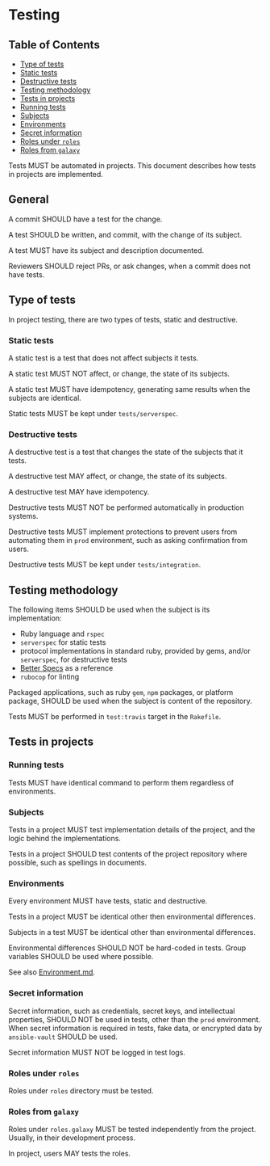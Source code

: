 # Testing

## Table of Contents

<!-- toc -->

- [Type of tests](#type-of-tests)
- [Static tests](#static-tests)
- [Destructive tests](#destructive-tests)
- [Testing methodology](#testing-methodology)
- [Tests in projects](#tests-in-projects)
- [Running tests](#running-tests)
- [Subjects](#subjects)
- [Environments](#environments)
- [Secret information](#secret-information)
- [Roles under `roles`](#roles-under-roles)
- [Roles from `galaxy`](#roles-from-galaxy)

<!-- tocstop -->

Tests MUST be automated in projects. This document describes how tests in
projects are implemented.

## General

A commit SHOULD have a test for the change.

A test SHOULD be written, and commit, with the change of its subject.

A test MUST have its subject and description documented.

Reviewers SHOULD reject PRs, or ask changes, when a commit does not have
tests.

## Type of tests

In project testing, there are two types of tests, static and destructive.

### Static tests

A static test is a test that does not affect subjects it tests.

A static test MUST NOT affect, or change, the state of its subjects.

A static test MUST have idempotency, generating same results when the subjects
are identical.

Static tests MUST be kept under `tests/serverspec`.

### Destructive tests

A destructive test is a test that changes the state of the subjects that it
tests.

A destructive test MAY affect, or change, the state of its subjects.

A destructive test MAY have idempotency.

Destructive tests MUST NOT be performed automatically in production systems.

Destructive tests MUST implement protections to prevent users from automating
them in `prod` environment, such as asking confirmation from users.

Destructive tests MUST be kept under `tests/integration`.

## Testing methodology

The following items SHOULD be used when the subject is its implementation:

- Ruby language and `rspec`
- `serverspec` for static tests
- protocol implementations in standard ruby, provided by gems, and/or
  `serverspec`, for destructive tests
- [Better Specs](http://www.betterspecs.org/) as a reference
- `rubocop` for linting

Packaged applications, such as ruby `gem`, `npm` packages, or platform
package, SHOULD be used when the subject is content of the repository.

Tests MUST be performed in `test:travis` target in the `Rakefile`.

## Tests in projects

### Running tests

Tests MUST have identical command to perform them regardless of environments.

### Subjects

Tests in a project MUST test implementation details of the project, and
the logic behind the implementations.

Tests in a project SHOULD test contents of the project repository where
possible, such as spellings in documents.

### Environments

Every environment MUST have tests, static and destructive.

Tests in a project MUST be identical other then environmental differences.

Subjects in a test MUST be identical other than environmental differences.

Environmental differences SHOULD NOT be hard-coded in tests. Group variables
SHOULD be used where possible.

See also [Environment.md](Environment.md).

### Secret information

Secret information, such as credentials, secret keys, and intellectual
properties, SHOULD NOT be used in tests, other than the `prod` environment.
When secret information is required in tests, fake data, or encrypted data by
`ansible-vault` SHOULD be used.

Secret information MUST NOT be logged in test logs.

### Roles under `roles`

Roles under `roles` directory must be tested.

### Roles from `galaxy`

Roles under `roles.galaxy` MUST be tested independently from the project.
Usually, in their development process.

In project, users MAY tests the roles.
